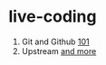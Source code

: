 # live-coding

1. Git and Github
   [101](./dec/15-12.md)
1. Upstream
   [and more](./dec/16-12.md)
